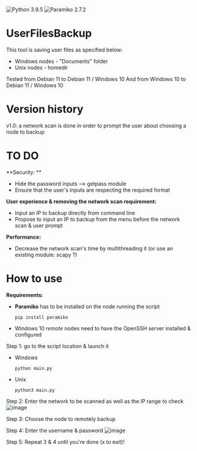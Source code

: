 # 
![Python 3.9.5](https://img.shields.io/badge/python-3.9.5%2B-brightgreen)
![Paramiko 2.7.2](https://img.shields.io/badge/Paramiko-2.7.2-lightgrey)

# UserFilesBackup

This tool is saving user files as specified below:
- Windows nodes - "Documents" folder
- Unix nodes - homedir

Tested from Debian 11 to Debian 11 / Windows 10
And from Windows 10 to Debian 11 / Windows 10


# Version history
v1.0: a network scan is done in order to prompt the user about choosing a node to backup


# TO DO

**Security: **
- Hide the password inputs --> getpass module
- Ensure that the user's inputs are respecting the required format 

**User experience & removing the network scan requirement:**
- Input an IP to backup directly from command line
- Propose to input an IP to backup from the menu before the network scan & user prompt

**Performance:**
- Decrease the network scan's time by multithreading it (or use an existing module: scapy ?)


# How to use

**Requirements:**
- **Paramiko** has to be installed on the node running the script
  ```
  pip install paramiko
  ```
- Windows 10 _remote_ nodes need to have the OpenSSH server installed & configured

Step 1: go to the script location & launch it
- Windows 
  ```
  python main.py
  ```
- Unix
  ```
  python3 main.py
  ```
 
 Step 2: Enter the network to be scanned as well as the IP range to check
 ![image](https://user-images.githubusercontent.com/67184779/123561954-e7025000-d7ab-11eb-9996-ab545fc1abf1.png)
 
 Step 3: Choose the node to remotely backup
 
 Step 4: Enter the username & password
![image](https://user-images.githubusercontent.com/67184779/123562182-4e6ccf80-d7ad-11eb-8f4f-f25fbd5820a3.png)
 
 Step 5: Repeat 3 & 4 until you're done (x to exit)!

